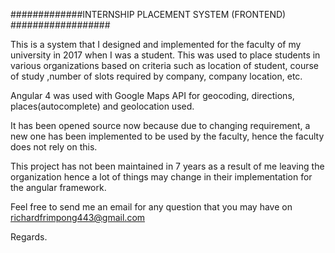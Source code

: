 #############INTERNSHIP PLACEMENT SYSTEM (FRONTEND) ##################


  This is a system that I designed and implemented for the faculty of my university in 2017 when I was a student.
  This was used to place students in various organizations based on criteria such as location of student, course of study ,number of slots required by company, company location, etc.

  Angular 4 was used with Google Maps API for geocoding, directions, places(autocomplete) and geolocation used.
  
  
  It has been opened source now because due to changing requirement, a new one has been implemented to be used by the faculty, hence the faculty does not rely on this.
  
  
  This project has not been maintained in 7 years  as a result of me leaving the organization hence a lot of things may change in their implementation for the angular framework.
  
  
  Feel free to send me an email for any question that you may have on richardfrimpong443@gmail.com
   
   
   Regards.


